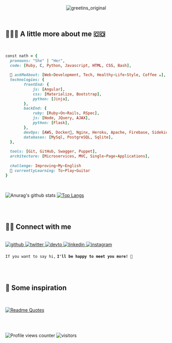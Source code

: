 <div align="center">
  
![greetins_original](https://user-images.githubusercontent.com/28455356/98311428-6503b380-1f9d-11eb-9d68-72a96cfbfcca.gif)
  
</div>

</br>

## 👩🏻‍💻 A little more about me 🇨🇴

</br>

```ruby
const nath = {
  pronouns: "She" | "Her",
  code: [Ruby, C, Python, Javascript, HTML, CSS, Bash],
  
  💬 askMeAbout: [Web-Development, Tech, Healthy-Life-Style, Coffee ☕],
  technologies: {
        frontEnd: {
            js: [Angular],
            css: [Materialize, Bootstrap],
            python: [Jinja],
        },
        backEnd: {
            ruby: [Ruby-On-Rails, RSpec],
            js: [Node, JQuery, AJAX],
            python: [Flask],
        },
        devOps: [AWS, Docker🐳, Nginx, Heroku, Apache, Firebase, Sidekiq, Redis],
        databases: [MySql, PostgreSQL, Sqlite],
  },
  
  tools: [Git, GitHub, Swagger, Puppet],
  architecture: [Microservices, MVC, Single-Page-Applications],
 
  challenge: Improving-My-English
  🌱 currentlyLearning: To-Play-Guitar
}
```

</br>
 

![Anurag's github stats](https://github-readme-stats.vercel.app/api?username=nathsotomayor&show_icons=true&theme=yeblu) [![Top Langs](https://github-readme-stats.vercel.app/api/top-langs/?username=nathsotomayor&layout=compact&theme=yeblu)](https://github.com/nathsotomayor/github-readme-stats)

</br>
</br>

## 🙌🏼 Connect with me  
</br>
<a href="https://github.com/nathsotomayor" target="_blank">
<img src=https://img.shields.io/badge/github-%2324292e.svg?&style=for-the-badge&logo=github&logoColor=white alt=github style="margin-bottom: 5px;" />
</a>
<a href="https://twitter.com/nathsotomayor" target="_blank">
<img src=https://img.shields.io/badge/twitter-%2300acee.svg?&style=for-the-badge&logo=twitter&logoColor=white alt=twitter style="margin-bottom: 5px;" />
</a>
<a href="https://dev.to/nathsotomayor" target="_blank">
<img src=https://img.shields.io/badge/dev.to-%2308090A.svg?&style=for-the-badge&logo=dev.to&logoColor=white alt=devto style="margin-bottom: 5px;" />
</a>
<a href="https://linkedin.com/in/nathsotomayor" target="_blank">
<img src=https://img.shields.io/badge/linkedin-%231E77B5.svg?&style=for-the-badge&logo=linkedin&logoColor=white alt=linkedin style="margin-bottom: 5px;" />
</a>
<a href="https://instagram.com/nathsotomayor" target="_blank">
<img src=https://img.shields.io/badge/instagram-%23000000.svg?&style=for-the-badge&logo=instagram&logoColor=white alt=instagram style="margin-bottom: 5px;" />
</a>  

`If you want to say hi,` **`I'll be happy to meet you more! 💛`** 

</br>
</br>

## 🍃 Some inspiration

</br>

[![Readme Quotes](https://quotes-github-readme.vercel.app/api?type=horizontal)](https://github.com/piyushsuthar/github-readme-quotes)

</br>
</br>

![Profile views counter](https://komarev.com/ghpvc/?username=nathsotomayor&&style=flat-square) ![visitors](https://visitor-badge.glitch.me/badge?page_id=nathsotomayor.visitor-badge)
